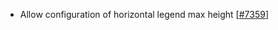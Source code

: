  - Allow configuration of horizontal legend max height [[#7359](https://github.com/plotly/plotly.js/pull/7359)]

